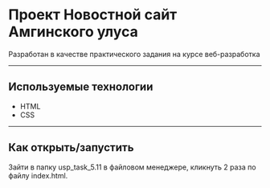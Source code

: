 # Проект Новостной сайт Амгинского улуса

Разработан в качестве практического задания на курсе веб-разработка

---

## Используемые технологии

* HTML
* CSS 

---

## Как открыть/запустить

Зайти в папку usp_task_5.11 в файловом менеджере, кликнуть 2 раза по файлу index.html.